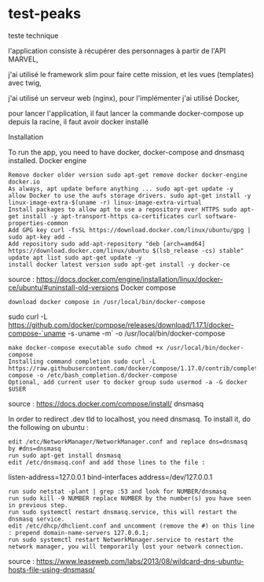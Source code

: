 # test-peaks
teste technique

l'application consiste à récupérer des personnages à partir de l'API MARVEL, 

j'ai utilisé le framework slim pour faire cette mission, et les vues (templates) avec twig,

j'ai utilisé un serveur web (nginx), pour l'implémenter j'ai utilisé Docker,

pour lancer l'application, il faut lancer la commande docker-compose up depuis la racine, il faut avoir docker installé 

Installation 

To run the app, you need to have docker, docker-compose and dnsmasq installed.
Docker engine

    Remove docker older version sudo apt-get remove docker docker-engine docker.io
    As always, apt update before anything ... sudo apt-get update -y
    allow Docker to use the aufs storage drivers. sudo apt-get install -y linux-image-extra-$(uname -r) linux-image-extra-virtual
    Install packages to allow apt to use a repository over HTTPS sudo apt-get install -y apt-transport-https ca-certificates curl software-properties-common
    Add GPG key curl -fsSL https://download.docker.com/linux/ubuntu/gpg | sudo apt-key add -
    Add repository sudo add-apt-repository "deb [arch=amd64] https://download.docker.com/linux/ubuntu $(lsb_release -cs) stable"
    update apt list sudo apt-get update -y
    install docker latest version sudo apt-get install -y docker-ce

source : https://docs.docker.com/engine/installation/linux/docker-ce/ubuntu/#uninstall-old-versions
Docker compose

    download docker compose in /usr/local/bin/docker-compose

  sudo curl -L https://github.com/docker/compose/releases/download/1.17.1/docker-compose-`uname -s`-`uname -m` -o /usr/local/bin/docker-compose

    make docker-compose executable sudo chmod +x /usr/local/bin/docker-compose
    Installing command completion sudo curl -L https://raw.githubusercontent.com/docker/compose/1.17.0/contrib/completion/bash/docker-compose -o /etc/bash_completion.d/docker-compose
    Optional, add current user to docker group sudo usermod -a -G docker $USER

source : https://docs.docker.com/compose/install/
dnsmasq

In order to redirect .dev tld to localhost, you need dnsmasq. To install it, do the following on ubuntu :

    edit /etc/NetworkManager/NetworkManager.conf and replace dns=dnsmasq by #dns=dnsmasq
    run sudo apt-get install dnsmasq
    edit /etc/dnsmasq.conf and add those lines to the file :

  listen-address=127.0.0.1
  bind-interfaces
  address=/dev/127.0.0.1

    run sudo netstat -plant | grep :53 and look for NUMBER/dnsmasq
    run sudo kill -9 NUMBER replace NUMBER by the number(s) you have seen in previous step.
    run sudo systemctl restart dnsmasq.service, this will restart the dnsmasq service.
    edit /etc/dhcp/dhclient.conf and uncomment (remove the #) on this line : prepend domain-name-servers 127.0.0.1;
    run sudo systemctl restart NetworkManager.service to restart the network manager, you will temporarily lost your network connection.

source : https://www.leaseweb.com/labs/2013/08/wildcard-dns-ubuntu-hosts-file-using-dnsmasq/


